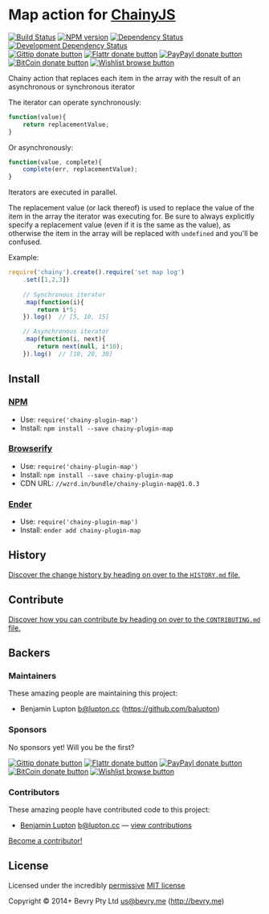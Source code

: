 
<!-- TITLE/ -->

# Map action for [ChainyJS](http://chainyjs.org)

<!-- /TITLE -->


<!-- BADGES/ -->

[![Build Status](http://img.shields.io/travis-ci/chainy-plugins/chainy-plugin-map.png?branch=master)](http://travis-ci.org/chainy-plugins/chainy-plugin-map "Check this project's build status on TravisCI")
[![NPM version](http://badge.fury.io/js/chainy-plugin-map.png)](https://npmjs.org/package/chainy-plugin-map "View this project on NPM")
[![Dependency Status](https://david-dm.org/chainy-plugins/map.png?theme=shields.io)](https://david-dm.org/chainy-plugins/map)
[![Development Dependency Status](https://david-dm.org/chainy-plugins/map/dev-status.png?theme=shields.io)](https://david-dm.org/chainy-plugins/map#info=devDependencies)<br/>
[![Gittip donate button](http://img.shields.io/gittip/bevry.png)](https://www.gittip.com/bevry/ "Donate weekly to this project using Gittip")
[![Flattr donate button](http://img.shields.io/flattr/donate.png?color=yellow)](http://flattr.com/thing/344188/balupton-on-Flattr "Donate monthly to this project using Flattr")
[![PayPayl donate button](http://img.shields.io/paypal/donate.png?color=yellow)](https://www.paypal.com/cgi-bin/webscr?cmd=_s-xclick&hosted_button_id=QB8GQPZAH84N6 "Donate once-off to this project using Paypal")
[![BitCoin donate button](http://img.shields.io/bitcoin/donate.png?color=yellow)](https://coinbase.com/checkouts/9ef59f5479eec1d97d63382c9ebcb93a "Donate once-off to this project using BitCoin")
[![Wishlist browse button](http://img.shields.io/wishlist/browse.png?color=yellow)](http://amzn.com/w/2F8TXKSNAFG4V "Buy an item on our wishlist for us")

<!-- /BADGES -->


<!-- CHAINY_DOCUMENTATION/ -->

<!-- DESCRIPTION/ -->

Chainy action that replaces each item in the array with the result of an asynchronous or synchronous iterator

<!-- /DESCRIPTION -->


The iterator can operate synchronously:

``` javascript
function(value){
	return replacementValue;
}
```

Or asynchronously:

``` javascript
function(value, complete){
	complete(err, replacementValue);
}
```

Iterators are executed in parallel.

The replacement value (or lack thereof) is used to replace the value of the item in the array the iterator was executing for. Be sure to always explicitly specify a replacement value (even if it is the same as the value), as otherwise the item in the array will be replaced with `undefined` and you'll be confused.

Example:

``` javascript
require('chainy').create().require('set map log')
	.set([1,2,3])
	
	// Synchronous iterator
	.map(function(i){
		return i*5;
	}).log()  // [5, 10, 15]

	// Asynchronous iterator
	.map(function(i, next){
		return next(null, i*10);
	}).log()  // [10, 20, 30]
```

<!-- /CHAINY_DOCUMENTATION -->


<!-- INSTALL/ -->

## Install

### [NPM](http://npmjs.org/)
- Use: `require('chainy-plugin-map')`
- Install: `npm install --save chainy-plugin-map`

### [Browserify](http://browserify.org/)
- Use: `require('chainy-plugin-map')`
- Install: `npm install --save chainy-plugin-map`
- CDN URL: `//wzrd.in/bundle/chainy-plugin-map@1.0.3`

### [Ender](http://ender.jit.su/)
- Use: `require('chainy-plugin-map')`
- Install: `ender add chainy-plugin-map`

<!-- /INSTALL -->


<!-- HISTORY/ -->

## History
[Discover the change history by heading on over to the `HISTORY.md` file.](https://github.com/chainy-plugins/chainy-plugin-map/blob/master/HISTORY.md#files)

<!-- /HISTORY -->


<!-- CONTRIBUTE/ -->

## Contribute

[Discover how you can contribute by heading on over to the `CONTRIBUTING.md` file.](https://github.com/chainy-plugins/chainy-plugin-map/blob/master/CONTRIBUTING.md#files)

<!-- /CONTRIBUTE -->


<!-- BACKERS/ -->

## Backers

### Maintainers

These amazing people are maintaining this project:

- Benjamin Lupton <b@lupton.cc> (https://github.com/balupton)

### Sponsors

No sponsors yet! Will you be the first?

[![Gittip donate button](http://img.shields.io/gittip/bevry.png)](https://www.gittip.com/bevry/ "Donate weekly to this project using Gittip")
[![Flattr donate button](http://img.shields.io/flattr/donate.png?color=yellow)](http://flattr.com/thing/344188/balupton-on-Flattr "Donate monthly to this project using Flattr")
[![PayPayl donate button](http://img.shields.io/paypal/donate.png?color=yellow)](https://www.paypal.com/cgi-bin/webscr?cmd=_s-xclick&hosted_button_id=QB8GQPZAH84N6 "Donate once-off to this project using Paypal")
[![BitCoin donate button](http://img.shields.io/bitcoin/donate.png?color=yellow)](https://coinbase.com/checkouts/9ef59f5479eec1d97d63382c9ebcb93a "Donate once-off to this project using BitCoin")
[![Wishlist browse button](http://img.shields.io/wishlist/browse.png?color=yellow)](http://amzn.com/w/2F8TXKSNAFG4V "Buy an item on our wishlist for us")

### Contributors

These amazing people have contributed code to this project:

- [Benjamin Lupton](https://github.com/balupton) <b@lupton.cc> — [view contributions](https://github.com/chainy-plugins/map/commits?author=balupton)

[Become a contributor!](https://github.com/chainy-plugins/chainy-plugin-map/blob/master/CONTRIBUTING.md#files)

<!-- /BACKERS -->


<!-- LICENSE/ -->

## License

Licensed under the incredibly [permissive](http://en.wikipedia.org/wiki/Permissive_free_software_licence) [MIT license](http://creativecommons.org/licenses/MIT/)

Copyright &copy; 2014+ Bevry Pty Ltd <us@bevry.me> (http://bevry.me)

<!-- /LICENSE -->


